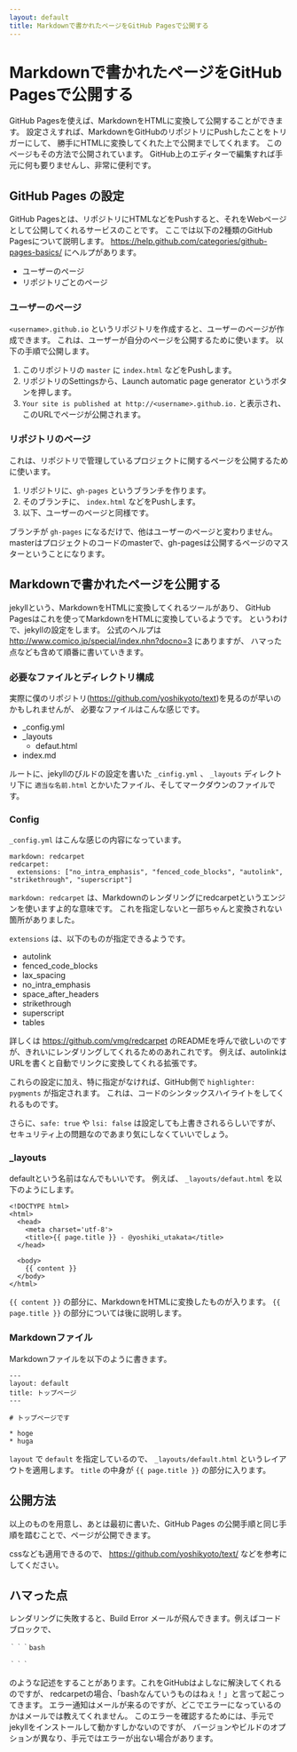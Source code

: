 ```yaml
---
layout: default
title: Markdownで書かれたページをGitHub Pagesで公開する
---
```


# Markdownで書かれたページをGitHub Pagesで公開する

GitHub Pagesを使えば、MarkdownをHTMLに変換して公開することができます。
設定さえすれば、MarkdownをGitHubのリポジトリにPushしたことをトリガーにして、
勝手にHTMLに変換してくれた上で公開までしてくれます。
このページもその方法で公開されています。
GitHub上のエディターで編集すれば手元に何も要りませんし、非常に便利です。


## GitHub Pages の設定

GitHub Pagesとは、リポジトリにHTMLなどをPushすると、それをWebページとして公開してくれるサービスのことです。
ここでは以下の2種類のGitHub Pagesについて説明します。
https://help.github.com/categories/github-pages-basics/ にヘルプがあります。

* ユーザーのページ
* リポジトリごとのページ

### ユーザーのページ

`<username>.github.io` というリポジトリを作成すると、ユーザーのページが作成できます。
これは、ユーザーが自分のページを公開するために使います。
以下の手順で公開します。

1. このリポジトリの `master` に `index.html` などをPushします。
2. リポジトリのSettingsから、Launch automatic page generator というボタンを押します。
3. `Your site is published at http://<username>.github.io.` と表示され、このURLでページが公開されます。


### リポジトリのページ

これは、リポジトリで管理しているプロジェクトに関するページを公開するために使います。

1. リポジトリに、`gh-pages` というブランチを作ります。
2. そのブランチに、 `index.html` などをPushします。
3. 以下、ユーザーのページと同様です。

ブランチが `gh-pages` になるだけで、他はユーザーのページと変わりません。
masterはプロジェクトのコードのmasterで、gh-pagesは公開するページのマスターということになります。


## Markdownで書かれたページを公開する

jekyllという、MarkdownをHTMLに変換してくれるツールがあり、
GitHub Pagesはこれを使ってMarkdownをHTMLに変換しているようです。
というわけで、jekyllの設定をします。
公式のヘルプは http://www.comico.jp/special/index.nhn?docno=3 にありますが、
ハマった点なども含めて順番に書いていきます。


### 必要なファイルとディレクトリ構成

実際に僕のリポジトリ(https://github.com/yoshikyoto/text)を見るのが早いのかもしれませんが、
必要なファイルはこんな感じです。

* _config.yml
* _layouts
  * defaut.html
* index.md

ルートに、jekyllのびルドの設定を書いた `_cinfig.yml` 、 `_layouts` ディレクトリ下に `適当な名前.html` とかいたファイル、そしてマークダウンのファイルです。

### Config

`_config.yml` はこんな感じの内容になっています。

```
markdown: redcarpet
redcarpet:
  extensions: ["no_intra_emphasis", "fenced_code_blocks", "autolink", "strikethrough", "superscript"]
```

`markdown: redcarpet` は、Markdownのレンダリングにredcarpetというエンジンを使いますよ的な意味です。
これを指定しないと一部ちゃんと変換されない箇所がありました。

`extensions` は、以下のものが指定できるようです。

* autolink
* fenced_code_blocks
* lax_spacing
* no_intra_emphasis
* space_after_headers
* strikethrough
* superscript
* tables

詳しくは https://github.com/vmg/redcarpet のREADMEを呼んで欲しいのですが、きれいにレンダリングしてくれるためのあれこれです。
例えば、autolinkはURLを書くと自動でリンクに変換してくれる拡張です。

これらの設定に加え、特に指定がなければ、GitHub側で `highlighter: pygments` が指定されます。
これは、コードのシンタックスハイライトをしてくれるものです。

さらに、`safe: true` や `lsi: false` は設定しても上書きされるらしいですが、
セキュリティ上の問題なのであまり気にしなくていいでしょう。


### _layouts

defaultという名前はなんでもいいです。
例えば、 `_layouts/defaut.html` を以下のようにします。

```
<!DOCTYPE html>
<html>
  <head>
    <meta charset='utf-8'>
    <title>{{ page.title }} - @yoshiki_utakata</title>
  </head>

  <body>
    {{ content }}
  </body>
</html>
```

`{{ content }}` の部分に、MarkdownをHTMLに変換したものが入ります。
`{{ page.title }}` の部分については後に説明します。


### Markdownファイル

Markdownファイルを以下のように書きます。

```
---
layout: default
title: トップページ
---

# トップページです

* hoge
* huga
```

`layout` で `default` を指定しているので、 `_layouts/default.html` というレイアウトを適用します。
`title` の中身が `{{ page.title }}` の部分に入ります。


## 公開方法

以上のものを用意し、あとは最初に書いた、GitHub Pages の公開手順と同じ手順を踏むことで、ページが公開できます。

cssなども適用できるので、 https://github.com/yoshikyoto/text/ などを参考にしてください。


## ハマった点

レンダリングに失敗すると、Build Error メールが飛んできます。例えばコードブロックで、

```
｀｀｀bash

｀｀｀
```

のような記述をすることがあります。これをGitHubはよしなに解決してくれるのですが、
redcarpetの場合、「bashなんていうものはねぇ！」と言って起こってきます。
エラー通知はメールが来るのですが、どこでエラーになっているのかはメールでは教えてくれません。
このエラーを確認するためには、手元でjekyllをインストールして動かすしかないのですが、
バージョンやビルドのオプションが異なり、手元ではエラーが出ない場合があります。
